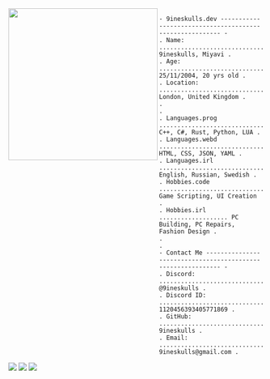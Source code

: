 <img align="left" src="https://github.com/user-attachments/assets/a81991a0-3471-48b8-8a98-d6b2bbbfa563" height="300" width="295"/> 

```
- 9ineskulls.dev -------------------------------------------------------- -
. Name: .............................................. 9ineskulls, Miyavi .
. Age: ........................................... 25/11/2004, 20 yrs old .
. Location: ...................................... London, United Kingdom .
.                                                                         .
. Languages.prog ............................. C++, C#, Rust, Python, LUA .
. Languages.webd .................................. HTML, CSS, JSON, YAML .
. Languages.irl ............................... English, Russian, Swedish .
. Hobbies.code .............................. Game Scripting, UI Creation .
. Hobbies.irl ................... PC Building, PC Repairs, Fashion Design .
.                                                                         .
- Contact Me ------------------------------------------------------------ -
. Discord: .................................................. @9ineskulls .
. Discord ID: ....................................... 1120456393405771869 .
. GitHub: .................................................... 9ineskulls .
. Email: ........................................... 9ineskulls@gmail.com .
```

<div align="left">
  <a href="https://discord.com/users/1120456393405771869"><img src="https://img.shields.io/badge/discord-D14836?style=for-the-badge&logo=discord&logoColor=black&color=white" /></a>
  <a href="mailto:9ineskulls@gmail.com"><img src="https://img.shields.io/badge/Gmail-D14836?style=for-the-badge&logo=gmail&logoColor=black&color=white" /></a>
  <a href="https://github.com/9ineskulls"><img src="https://img.shields.io/badge/GitHub-D14836?style=for-the-badge&logo=github&logoColor=black&color=white"/>
  </a>
</div>
